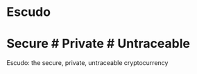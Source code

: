 # Escudo

# Secure # Private # Untraceable

Escudo: the secure, private, untraceable cryptocurrency
